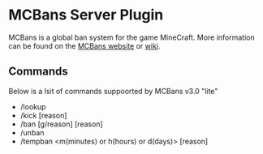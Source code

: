 MCBans Server Plugin
====================

MCBans is a global ban system for the game MineCraft.
More information can be found on the [MCBans website](http://www.mcbans.com/) or [wiki](http://wiki.mcbans.com/).

Commands
--------

Below is a lsit of commands suppoorted by MCBans v3.0 "lite"

* /lookup <playername>
* /kick <playername> [reason]
* /ban <playername> [g/reason] [reason]
* /unban <playername>
* /tempban <playername> <duration> <m(minutes) or h(hours) or d(days)> [reason]